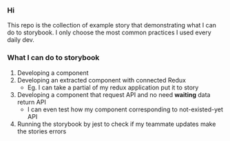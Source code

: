 ### Hi
This repo is the collection of example story that demonstrating what I can do to storybook.
I only choose the most common practices I used every daily dev.

### What I can do to storybook

1. Developing a component
2. Developing an extracted component with connected Redux
    * Eg. I can take a partial of my redux application put it to story
3. Developing a component that request API and no need **waiting** data return API
    * I can even test how my component corresponding to not-existed-yet API
4. Running the storybook by jest to check if my teammate updates make the stories errors
